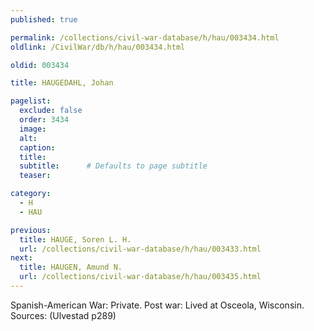 ```yaml
---
published: true

permalink: /collections/civil-war-database/h/hau/003434.html
oldlink: /CivilWar/db/h/hau/003434.html

oldid: 003434

title: HAUGEDAHL, Johan

pagelist:
  exclude: false
  order: 3434
  image: 
  alt:
  caption:
  title:
  subtitle:      # Defaults to page subtitle
  teaser:

category: 
  - H 
  - HAU

previous:
  title: HAUGE, Soren L. H.
  url: /collections/civil-war-database/h/hau/003433.html  
next:
  title: HAUGEN, Amund N.
  url: /collections/civil-war-database/h/hau/003435.html   
---
```

Spanish-American War: Private. Post war: Lived at Osceola, Wisconsin. Sources: (Ulvestad p289)